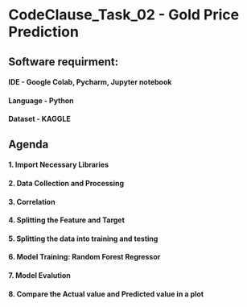 # CodeClause_Task_02 - Gold Price Prediction

## Software requirment:
#### IDE - Google Colab, Pycharm, Jupyter notebook
#### Language - Python
#### Dataset - KAGGLE

## Agenda
#### 1. Import Necessary Libraries
#### 2. Data Collection and Processing
#### 3. Correlation
#### 4. Splitting the Feature and Target
#### 5. Splitting the data into training and testing
#### 6. Model Training: Random Forest Regressor
#### 7. Model Evalution
#### 8. Compare the Actual value and Predicted value in a plot
